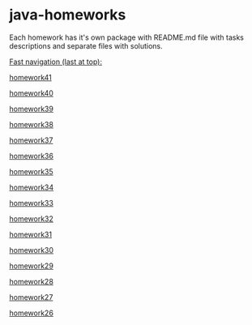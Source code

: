 # java-homeworks

Each homework has it's own package with README.md file with tasks descriptions and separate files with solutions.

<ins>Fast navigation (last at top):</ins>

[homework41](https://github.com/d9d9-Sun/java-homeworks/tree/main/src/homework41)

[homework40](https://github.com/d9d9-Sun/java-homeworks/tree/main/src/homework40)

[homework39](https://github.com/d9d9-Sun/java-homeworks/tree/main/src/homework39)

[homework38](https://github.com/d9d9-Sun/java-homeworks/tree/main/src/homework38)

[homework37](https://github.com/d9d9-Sun/java-homeworks/tree/main/src/homework37)

[homework36](https://github.com/d9d9-Sun/java-homeworks/tree/main/src/homework36)

[homework35](https://github.com/d9d9-Sun/java-homeworks/tree/main/src/homework35)

[homework34](https://github.com/d9d9-Sun/java-homeworks/tree/main/src/homework34)

[homework33](https://github.com/d9d9-Sun/java-homeworks/tree/main/src/homework33)

[homework32](https://github.com/d9d9-Sun/java-homeworks/tree/main/src/homework32)

[homework31](https://github.com/d9d9-Sun/java-homeworks/tree/main/src/homework31)

[homework30](https://github.com/d9d9-Sun/java-homeworks/tree/main/src/homework30)

[homework29](https://github.com/d9d9-Sun/java-homeworks/tree/main/src/homework29)

[homework28](https://github.com/d9d9-Sun/java-homeworks/tree/main/src/homework28)

[homework27](https://github.com/d9d9-Sun/java-homeworks/tree/main/src/homework27)

[homework26](https://github.com/d9d9-Sun/java-homeworks/tree/main/src/homework26)